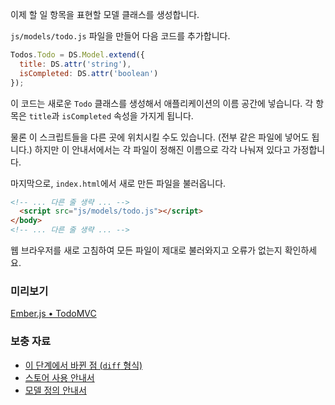 이제 할 일 항목을 표현할 모델 클래스를 생성합니다.

`js/models/todo.js` 파일을 만들어 다음 코드를 추가합니다.

```javascript
Todos.Todo = DS.Model.extend({
  title: DS.attr('string'),
  isCompleted: DS.attr('boolean')
});
```

이 코드는 새로운 `Todo` 클래스를 생성해서 애플리케이션의 이름 공간에 넣습니다. 각 항목은 `title`과 `isCompleted` 속성을 가지게 됩니다.

물론 이 스크립트들을 다른 곳에 위치시킬 수도 있습니다. (전부 같은 파일에 넣어도 됩니다.) 하지만 이 안내서에서는 각 파일이 정해진 이름으로 각각 나눠져 있다고 가정합니다.

마지막으로, `index.html`에서 새로 만든 파일을 불러옵니다.

```html
<!-- ... 다른 줄 생략 ... -->
  <script src="js/models/todo.js"></script>
</body>
<!-- ... 다른 줄 생략 ... -->
```

웹 브라우저를 새로 고침하여 모든 파일이 제대로 불러와지고 오류가 없는지 확인하세요.

### 미리보기
<a class="jsbin-embed" href="http://jsbin.com/AJoyOGo/1/embed?live">Ember.js • TodoMVC</a><script src="http://static.jsbin.com/js/embed.js"></script>

### 보충 자료

  * [이 단계에서 바뀐 점 (`diff` 형식)](https://github.com/emberjs/quickstart-code-sample/commit/a1ccdb43df29d316a7729321764c00b8d850fcd1)
  * [스토어 사용 안내서](/guides/models/using-the-store)
  * [모델 정의 안내서](/guides/models/defining-models)
